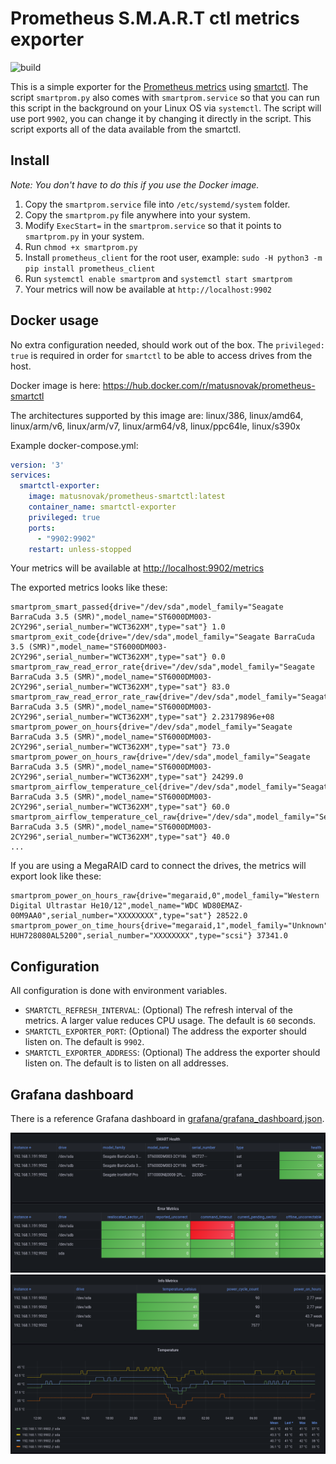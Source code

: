 # Prometheus S.M.A.R.T ctl metrics exporter

![build](https://github.com/matusnovak/prometheus-smartctl/workflows/build/badge.svg)

This is a simple exporter for the [Prometheus metrics](https://prometheus.io/) using [smartctl](https://www.smartmontools.org/). The script `smartprom.py` also comes with `smartprom.service` so that you can run this script in the background on your Linux OS via `systemctl`. The script will use port `9902`, you can change it by changing it directly in the script. This script exports all of the data available from the smartctl.



## Install

_Note: You don't have to do this if you use the Docker image._

1. Copy the `smartprom.service` file into `/etc/systemd/system` folder.
2. Copy the `smartprom.py` file anywhere into your system.
3. Modify `ExecStart=` in the `smartprom.service` so that it points to `smartprom.py` in your system.
4. Run `chmod +x smartprom.py`
5. Install `prometheus_client` for the root user, example: `sudo -H python3 -m pip install prometheus_client`
6. Run `systemctl enable smartprom` and `systemctl start smartprom`
7. Your metrics will now be available at `http://localhost:9902`

## Docker usage

No extra configuration needed, should work out of the box. The `privileged: true` is required in order for `smartctl` to be able to access drives from the host.

Docker image is here: <https://hub.docker.com/r/matusnovak/prometheus-smartctl>

The architectures supported by this image are: linux/386, linux/amd64, linux/arm/v6, linux/arm/v7, linux/arm64/v8, linux/ppc64le, linux/s390x

Example docker-compose.yml:

```yml
version: '3'
services:
  smartctl-exporter:
    image: matusnovak/prometheus-smartctl:latest
    container_name: smartctl-exporter
    privileged: true
    ports:
      - "9902:9902"
    restart: unless-stopped
```

Your metrics will be available at <http://localhost:9902/metrics>

The exported metrics looks like these:

```shell
smartprom_smart_passed{drive="/dev/sda",model_family="Seagate BarraCuda 3.5 (SMR)",model_name="ST6000DM003-2CY296",serial_number="WCT362XM",type="sat"} 1.0
smartprom_exit_code{drive="/dev/sda",model_family="Seagate BarraCuda 3.5 (SMR)",model_name="ST6000DM003-2CY296",serial_number="WCT362XM",type="sat"} 0.0
smartprom_raw_read_error_rate{drive="/dev/sda",model_family="Seagate BarraCuda 3.5 (SMR)",model_name="ST6000DM003-2CY296",serial_number="WCT362XM",type="sat"} 83.0
smartprom_raw_read_error_rate_raw{drive="/dev/sda",model_family="Seagate BarraCuda 3.5 (SMR)",model_name="ST6000DM003-2CY296",serial_number="WCT362XM",type="sat"} 2.23179896e+08
smartprom_power_on_hours{drive="/dev/sda",model_family="Seagate BarraCuda 3.5 (SMR)",model_name="ST6000DM003-2CY296",serial_number="WCT362XM",type="sat"} 73.0
smartprom_power_on_hours_raw{drive="/dev/sda",model_family="Seagate BarraCuda 3.5 (SMR)",model_name="ST6000DM003-2CY296",serial_number="WCT362XM",type="sat"} 24299.0
smartprom_airflow_temperature_cel{drive="/dev/sda",model_family="Seagate BarraCuda 3.5 (SMR)",model_name="ST6000DM003-2CY296",serial_number="WCT362XM",type="sat"} 60.0
smartprom_airflow_temperature_cel_raw{drive="/dev/sda",model_family="Seagate BarraCuda 3.5 (SMR)",model_name="ST6000DM003-2CY296",serial_number="WCT362XM",type="sat"} 40.0
...
```

If you are using a MegaRAID card to connect the drives, the metrics will export look like these:

```shell
smartprom_power_on_hours_raw{drive="megaraid,0",model_family="Western Digital Ultrastar He10/12",model_name="WDC WD80EMAZ-00M9AA0",serial_number="XXXXXXXX",type="sat"} 28522.0
smartprom_power_on_time_hours{drive="megaraid,1",model_family="Unknown",model_name="HGST HUH728080AL5200",serial_number="XXXXXXXX",type="scsi"} 37341.0
```

## Configuration

All configuration is done with environment variables.

- `SMARTCTL_REFRESH_INTERVAL`: (Optional) The refresh interval of the metrics. A larger value reduces CPU usage. The default is `60` seconds.
- `SMARTCTL_EXPORTER_PORT`: (Optional) The address the exporter should listen on. The default is `9902`.
- `SMARTCTL_EXPORTER_ADDRESS`: (Optional) The address the exporter should listen on. The default is to listen on all addresses.

## Grafana dashboard

There is a reference Grafana dashboard in [grafana/grafana_dashboard.json](./grafana/grafana_dashboard.json).

![](./grafana/grafana_dashboard_1.png)
![](./grafana/grafana_dashboard_2.png)
